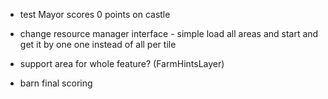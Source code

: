 
* test Mayor scores 0 points on castle

* change resource manager interface - simple load all areas and start
and get it by one one instead of all per tile
+ support area for whole feature? (FarmHintsLayer)

* barn final scoring